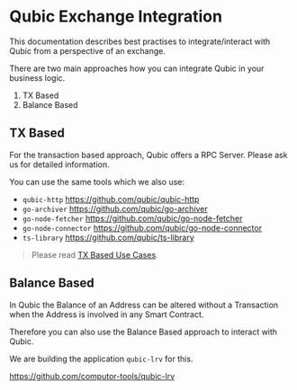 # Qubic Exchange Integration

This documentation describes best practises to integrate/interact with Qubic from a perspective of an exchange.

There are two main approaches how you can integrate Qubic in your business logic.

1. TX Based
2. Balance Based

## TX Based
For the transaction based approach, Qubic offers a RPC Server. Please ask us for detailed information.

You can use the same tools which we also use:

- `qubic-http` https://github.com/qubic/qubic-http
- `go-archiver` https://github.com/qubic/go-archiver
- `go-node-fetcher` https://github.com/qubic/go-node-fetcher
- `go-node-connector` https://github.com/qubic/go-node-connector
- `ts-library` https://github.com/qubic/ts-library


> Please read [TX Based Use Cases](tx-based-use-case.md).

## Balance Based
In Qubic the Balance of an Address can be altered without a Transaction when the Address is involved in any Smart Contract.

Therefore you can also use the Balance Based approach to interact with Qubic.

We are building the application `qubic-lrv` for this.

https://github.com/computor-tools/qubic-lrv
